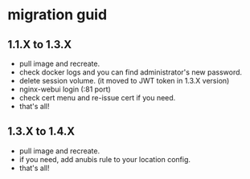 # migration guid

## 1.1.X to 1.3.X
- pull image and recreate.
- check docker logs and you can find administrator's new password.
- delete session volume. (it moved to JWT token in 1.3.X version)
- nginx-webui login (:81 port)
- check cert menu and re-issue cert if you need.
- that's all!

## 1.3.X to 1.4.X
- pull image and recreate.
- if you need, add anubis rule to your location config.
- that's all!
